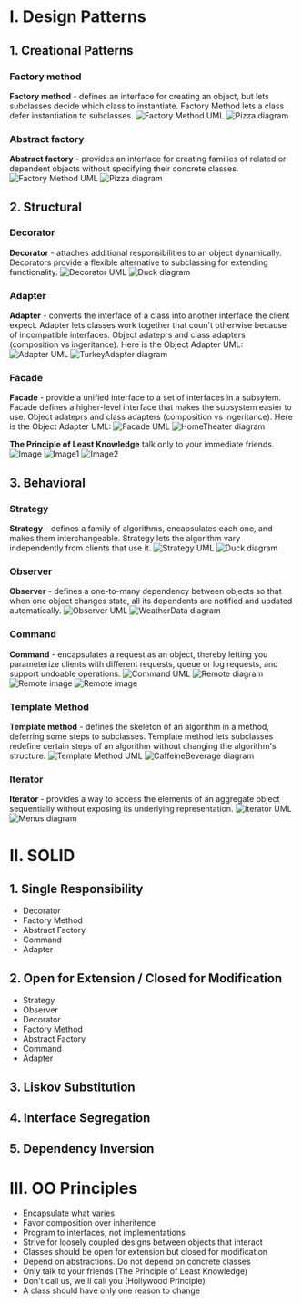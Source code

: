 # I. Design Patterns
## 1. Creational Patterns
### Factory method
**Factory method** - defines an interface for creating an object, but lets subclasses decide which class to instantiate. Factory Method lets a class defer instantiation to subclasses.
![Factory Method UML](./CSharp/Creational/FactoryMethod/UML.png)
![Pizza diagram](./CSharp/Creational/FactoryMethod/diagram.png)

### Abstract factory
**Abstract factory** - provides an interface for creating families of related or dependent objects without specifying their concrete classes.
![Factory Method UML](./CSharp/Creational/AbstractFactory/UML.png)
![Pizza diagram](./CSharp/Creational/AbstractFactory/diagram.png)

## 2. Structural
### Decorator
**Decorator** - attaches additional responsibilities to an object dynamically. Decorators provide a flexible alternative to subclassing for extending functionality.
![Decorator UML](./CSharp/Structural/Decorator/UML.png)
![Duck diagram](./CSharp/Structural/Decorator/diagram.png)

### Adapter
**Adapter** - converts the interface of a class into another interface the client expect. Adapter lets classes work together that coun't otherwise because of incompatible interfaces.
Object adateprs and class adapters (composition vs ingeritance). Here is the Object Adapter UML:
![Adapter UML](./CSharp/Structural/Adapter/UML.png)
![TurkeyAdapter diagram](./CSharp/Structural/Adapter/diagram.png)

### Facade
**Facade** - provide a unified interface to a set of interfaces in a subsytem. Facade defines a higher-level interface that makes the subsystem easier to use.
Object adateprs and class adapters (composition vs ingeritance). Here is the Object Adapter UML:
![Facade UML](./CSharp/Structural/Facade/UML.png)
![HomeTheater diagram](./CSharp/Structural/Facade/diagram.png)

**The Principle of Least Knowledge** talk only to your immediate friends.
![Image](./CSharp/Structural/Facade/image.png)
![Image1](./CSharp/Structural/Facade/image1.png)
![Image2](./CSharp/Structural/Facade/image2.png)

## 3. Behavioral
### Strategy
**Strategy** - defines a family of algorithms, encapsulates each one, and makes them interchangeable. Strategy lets the algorithm vary independently from clients that use it.
![Strategy UML](./CSharp/Behavioral/Strategy/UML.png)
![Duck diagram](./CSharp/Behavioral/Strategy/diagram.png)

### Observer
**Observer** - defines a one-to-many dependency between objects so that when one object changes state, all its dependents are notified and updated automatically.
![Observer UML](./CSharp/Behavioral/Observer/UML2.png)
![WeatherData diagram](./CSharp/Behavioral/Observer/diagram.png)

### Command
**Command** - encapsulates a request as an object, thereby letting you parameterize clients with different requests, queue or log requests, and support undoable operations.
![Command UML](./CSharp/Behavioral/Command/UML.png)
![Remote diagram](./CSharp/Behavioral/Command/diagram.png)
![Remote image](./CSharp/Behavioral/Command/image1.png)
![Remote image](./CSharp/Behavioral/Command/image2.png)

### Template Method
**Template method** - defines the skeleton of an algorithm in a method, deferring some steps to subclasses. Template method lets subclasses redefine certain steps of an algorithm without changing the algorithm's structure.
![Template Method UML](./CSharp/Behavioral/TemplateMethod/UML.png)
![CaffeineBeverage diagram](./CSharp/Behavioral/TemplateMethod/diagram.png)

### Iterator
**Iterator** - provides a way to access the elements of an aggregate object sequentially without exposing its underlying representation.
![Iterator UML](./CSharp/Behavioral/Iterator/UML.png)
![Menus diagram](./CSharp/Behavioral/Iterator/diagram1.png)

# II. SOLID
 ## 1. Single Responsibility
 - Decorator
 - Factory Method
 - Abstract Factory
 - Command
 - Adapter
 ## 2. Open for Extension / Closed for Modification
 - Strategy
 - Observer
 - Decorator
 - Factory Method
 - Abstract Factory
 - Command
 - Adapter
 ## 3. Liskov Substitution
 ## 4. Interface Segregation
 ## 5. Dependency Inversion

# III. OO Principles
- Encapsulate what varies
- Favor composition over inheritence
- Program to interfaces, not implementations
- Strive for loosely coupled designs between objects that interact
- Classes should be open for extension but closed for modification
- Depend on abstractions. Do not depend on concrete classes
- Only talk to your friends (The Principle of Least Knowledge)
- Don't call us, we'll call you (Hollywood Principle)
- A class should have only one reason to change